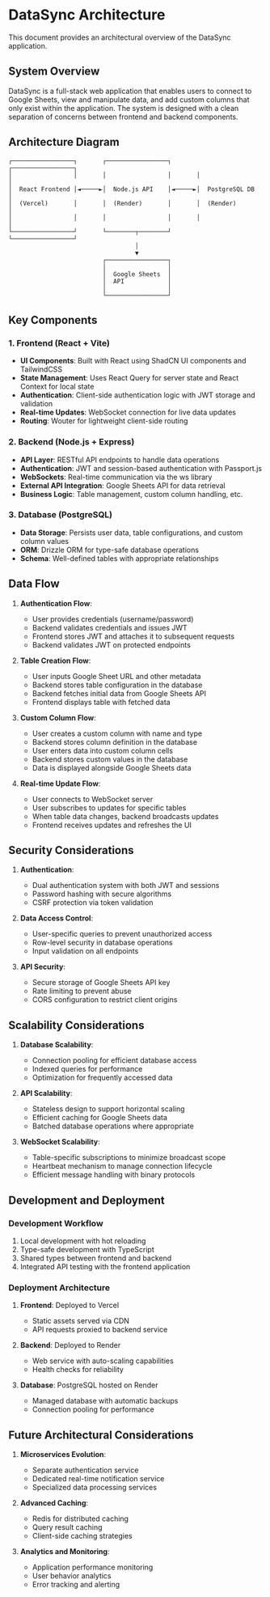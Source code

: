 # DataSync Architecture

This document provides an architectural overview of the DataSync application.

## System Overview

DataSync is a full-stack web application that enables users to connect to Google Sheets, view and manipulate data, and add custom columns that only exist within the application. The system is designed with a clean separation of concerns between frontend and backend components.

## Architecture Diagram

```
┌─────────────────┐       ┌─────────────────┐       ┌─────────────────┐
│                 │       │                 │       │                 │
│  React Frontend │◄─────►│  Node.js API    │◄─────►│  PostgreSQL DB  │
│  (Vercel)       │       │  (Render)       │       │  (Render)       │
│                 │       │                 │       │                 │
└─────────────────┘       └────────┬────────┘       └─────────────────┘
                                   │
                                   ▼
                          ┌─────────────────┐
                          │                 │
                          │  Google Sheets  │
                          │  API            │
                          │                 │
                          └─────────────────┘
```

## Key Components

### 1. Frontend (React + Vite)

- **UI Components**: Built with React using ShadCN UI components and TailwindCSS
- **State Management**: Uses React Query for server state and React Context for local state
- **Authentication**: Client-side authentication logic with JWT storage and validation
- **Real-time Updates**: WebSocket connection for live data updates
- **Routing**: Wouter for lightweight client-side routing

### 2. Backend (Node.js + Express)

- **API Layer**: RESTful API endpoints to handle data operations
- **Authentication**: JWT and session-based authentication with Passport.js
- **WebSockets**: Real-time communication via the ws library
- **External API Integration**: Google Sheets API for data retrieval
- **Business Logic**: Table management, custom column handling, etc.

### 3. Database (PostgreSQL)

- **Data Storage**: Persists user data, table configurations, and custom column values
- **ORM**: Drizzle ORM for type-safe database operations
- **Schema**: Well-defined tables with appropriate relationships

## Data Flow

1. **Authentication Flow**:
   - User provides credentials (username/password)
   - Backend validates credentials and issues JWT
   - Frontend stores JWT and attaches it to subsequent requests
   - Backend validates JWT on protected endpoints

2. **Table Creation Flow**:
   - User inputs Google Sheet URL and other metadata
   - Backend stores table configuration in the database
   - Backend fetches initial data from Google Sheets API
   - Frontend displays table with fetched data

3. **Custom Column Flow**:
   - User creates a custom column with name and type
   - Backend stores column definition in the database
   - User enters data into custom column cells
   - Backend stores custom values in the database
   - Data is displayed alongside Google Sheets data

4. **Real-time Update Flow**:
   - User connects to WebSocket server
   - User subscribes to updates for specific tables
   - When table data changes, backend broadcasts updates
   - Frontend receives updates and refreshes the UI

## Security Considerations

1. **Authentication**: 
   - Dual authentication system with both JWT and sessions
   - Password hashing with secure algorithms
   - CSRF protection via token validation

2. **Data Access Control**:
   - User-specific queries to prevent unauthorized access
   - Row-level security in database operations
   - Input validation on all endpoints

3. **API Security**:
   - Secure storage of Google Sheets API key
   - Rate limiting to prevent abuse
   - CORS configuration to restrict client origins

## Scalability Considerations

1. **Database Scalability**:
   - Connection pooling for efficient database access
   - Indexed queries for performance
   - Optimization for frequently accessed data

2. **API Scalability**:
   - Stateless design to support horizontal scaling
   - Efficient caching for Google Sheets data
   - Batched database operations where appropriate

3. **WebSocket Scalability**:
   - Table-specific subscriptions to minimize broadcast scope
   - Heartbeat mechanism to manage connection lifecycle
   - Efficient message handling with binary protocols

## Development and Deployment

### Development Workflow

1. Local development with hot reloading
2. Type-safe development with TypeScript
3. Shared types between frontend and backend
4. Integrated API testing with the frontend application

### Deployment Architecture

1. **Frontend**: Deployed to Vercel
   - Static assets served via CDN
   - API requests proxied to backend service

2. **Backend**: Deployed to Render
   - Web service with auto-scaling capabilities
   - Health checks for reliability

3. **Database**: PostgreSQL hosted on Render
   - Managed database with automatic backups
   - Connection pooling for performance

## Future Architectural Considerations

1. **Microservices Evolution**:
   - Separate authentication service
   - Dedicated real-time notification service
   - Specialized data processing services

2. **Advanced Caching**:
   - Redis for distributed caching
   - Query result caching
   - Client-side caching strategies

3. **Analytics and Monitoring**:
   - Application performance monitoring
   - User behavior analytics
   - Error tracking and alerting